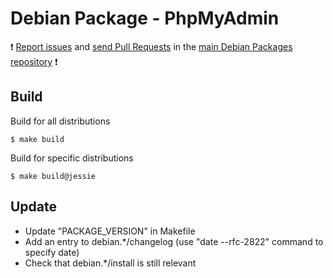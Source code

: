 # Debian Package - PhpMyAdmin

:exclamation: [Report issues](https://github.com/manala/debian-packages/issues) and [send Pull Requests](https://github.com/manala/debian-packages/pulls) in the [main Debian Packages repository](https://github.com/manala/debian-packages) :exclamation:

## Build

Build for all distributions

```
$ make build
```

Build for specific distributions

```
$ make build@jessie
```

## Update

* Update "PACKAGE_VERSION" in Makefile
* Add an entry to debian.*/changelog (use "date --rfc-2822" command to specify date)
* Check that debian.*/install is still relevant
